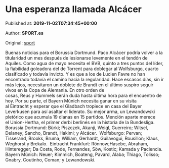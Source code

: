 
# Una esperanza llamada Alcácer

Published at: **2019-11-02T07:34:45+00:00**

Author: **SPORT.es**

Original: [sport](https://www.sport.es/es/noticias/bundesliga/una-esperanza-llamada-alcacer-7710841)

Buenas noticias para el Borussia Dortmund. Paco Alcácer podría volver a la titularidad un mes después de lesionarse levemente en el tendón de Aquiles. Como agua de mayo necesita el BVB, quinto a tres puntos del líder, la fiabilidad goleadora del de Torrent para doblegar al Wolfsburgo, cuarto clasificado y todavía invicto.
Y es que a los de Lucien Favre no han encontrado todavía el camino hacia la regularidad. Hace escasos días, sin ir más lejos, necesitaron un doblete de Brandt en el último suspiro seguir vivos en la Copa de Alemania. En otro orden de cosas, Reus y Hummels serán duda hasta última hora para el encuentro de hoy.
Por su parte, el Bayern Múnich necesita ganar en su visita al Eintracht y esperar que el Gladbach tropiece en casa del Bayer Leverkusen para así asaltar el liderato. Su mejor arma, un Lewandowski pletórico que acumula 19 dianas en 15 partidos. Mención aparte merece el Union-Hertha, el primer derbi berlinés en la historia de la Bundesliga.
Borussia Dortmund: Bürki; Piszczek, Akanji, Weigl, Guerreiro; Witsel, Delaney; Sancho, Brandt, Hakimi; y Alcácer. 
Wolfsburgo: Pervan; Tisserand, Brooks, Bruma; William, Gerhardt, Guilavogui, Rousillon; Klaus, Weghorst y Brekalo. 
Eintracht Frankfurt: Rönnow;Hasebe, Abraham, Hinteregger; Da Costa, Rode, Fernandes, Söw, Kostic; Kamada y Paciencia. 
Bayern Múnich: Neuer; Kimmich, Boateng, Pavard, Alaba; Thiago, Tolisso; Gnabry, Coutinho, Coman; y Lewandowski.
